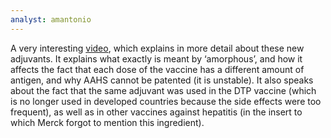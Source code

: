 ```yaml
---
analyst: amantonio
---
```


A very interesting [video](https://www.youtube.com/watch?v=WRyz56hhRto), which explains in more detail about these new adjuvants. It explains what exactly is meant by ‘amorphous’, and how it affects the fact that each dose of the vaccine has a different amount of antigen, and why AAHS cannot be patented (it is unstable). It also speaks about the fact that the same adjuvant was used in the DTP vaccine (which is no longer used in developed countries because the side effects were too frequent), as well as in other vaccines against hepatitis (in the insert to which Merck forgot to mention this ingredient).
